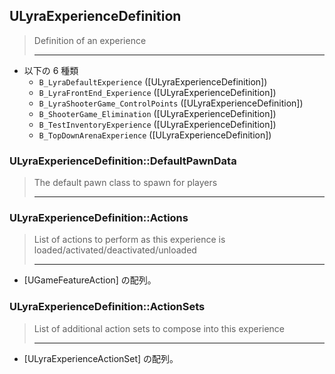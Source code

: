 ## ULyraExperienceDefinition

> Definition of an experience  
> 
> ----

* 以下の 6 種類
	* `B_LyraDefaultExperience` ([ULyraExperienceDefinition])
	* `B_LyraFrontEnd_Experience` ([ULyraExperienceDefinition])
	* `B_LyraShooterGame_ControlPoints` ([ULyraExperienceDefinition])
	* `B_ShooterGame_Elimination` ([ULyraExperienceDefinition])
	* `B_TestInventoryExperience` ([ULyraExperienceDefinition])
	* `B_TopDownArenaExperience` ([ULyraExperienceDefinition])


### ULyraExperienceDefinition::DefaultPawnData

> The default pawn class to spawn for players
> 
> ----


### ULyraExperienceDefinition::Actions

> List of actions to perform as this experience is loaded/activated/deactivated/unloaded  
> 
> ----

* [UGameFeatureAction] の配列。



### ULyraExperienceDefinition::ActionSets

> List of additional action sets to compose into this experience  
> 
> ----

* [ULyraExperienceActionSet] の配列。

